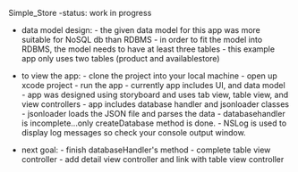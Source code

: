 Simple_Store
-status: work in progress

- data model design: 
                    - the given data model for this app was more suitable for NoSQL db than RDBMS
                    - in order to fit the model into RDBMS, the model needs to have at least three tables
                    - this example app only uses two tables (product and availablestore)

- to view the app:
                  - clone the project into your local machine
                  - open up xcode project 
                  - run the app 
                  - currently app includes UI, and data model
                  - app was designed using storyboard and uses tab view, table view, and view controllers
                  - app includes database handler and jsonloader classes
                  - jsonloader loads the JSON file and parses the data
                  - databasehandler is incomplete...only createDatabase method is done.
                  - NSLog is used to display log messages so check your console output window.
- next goal:
            - finish databaseHandler's method
            - complete table view controller 
            - add detail view controller and link with table view controller
            
